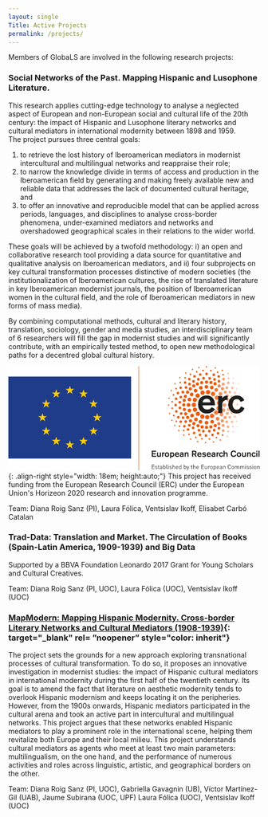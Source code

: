 ```yaml
---
layout: single
Title: Active Projects
permalink: /projects/
---
```

Members of GlobaLS are involved in the following research projects:

### Social Networks of the Past. Mapping Hispanic and Lusophone Literature.

This research applies cutting-edge technology to analyse a neglected aspect of European and non-European social and cultural life of the 20th century: the impact of Hispanic and Lusophone literary networks and cultural mediators in international modernity between 1898 and 1959.   
The project pursues three central goals:
   1) to retrieve the lost history of Iberoamerican mediators in modernist intercultural and multilingual networks and reappraise their role;
   2) to narrow the knowledge divide in terms of access and production in the Iberoamerican field by generating and making freely available new and reliable data that addresses the lack of documented cultural heritage, and
   3) to offer an innovative and reproducible model that can be applied across periods, languages, and disciplines to analyse cross-border phenomena, under-examined mediators and networks and overshadowed geographical scales in their relations to the wider world.

These goals will be achieved by a twofold methodology:
   i) an open and collaborative research tool providing a data source for quantitative and qualitative analysis on Iberoamerican mediators, and
   ii) four subprojects on key cultural transformation processes distinctive of modern societies  (the institutionalization of Iberoamerican cultures, the rise of translated literature in key Iberoamerican modernist journals, the position of Iberoamerican women in the cultural field, and the role of Iberoamerican mediators in new forms of mass media).

   By combining computational methods, cultural and literary history, translation, sociology, gender and media studies, an interdisciplinary team of 6 researchers  will fill the gap in modernist studies and will significantly contribute, with an empirically tested method, to open new methodological paths for a decentred global cultural history.

 ![European Research Council](/assets/images/logo-eu-erc.png){: .align-right style="width: 18em; height:auto;"}
This project has received funding from the European Research Council (ERC) under the European Union's Horizeon 2020 research and innovation programme.

 Team: Diana Roig Sanz (PI), Laura Fólica, Ventsislav Ikoff, Elisabet Carbó Catalan

### Trad-Data: Translation and Market. The Circulation of Books (Spain-Latin America, 1909-1939) and Big Data
Supported by a BBVA Foundation Leonardo 2017 Grant for Young Scholars and Cultural Creatives.  

Team: Diana Roig Sanz (PI, UOC), Laura Fólica (UOC), Ventsislav Ikoff (UOC)

### [MapModern: Mapping Hispanic Modernity. Cross-border Literary Networks and Cultural Mediators (1908-1939)](https://mapmodern.wordpress.com/){: target="_blank" rel= ”noopener” style="color: inherit"}

   The project sets the grounds for a new approach exploring transnational processes of cultural transformation. To do so, it proposes an innovative investigation in modernist studies: the impact of Hispanic cultural mediators in international modernity during the first half of the twentieth century. Its goal is to amend the fact that literature on aesthetic modernity tends to overlook Hispanic modernism and keeps locating it on the peripheries. However, from the 1900s onwards, Hispanic mediators participated in the cultural arena and took an active part in intercultural and multilingual networks. This project argues that these networks enabled Hispanic mediators to play a prominent role in the international scene, helping them revitalize both Europe and their local milieu. This project understands cultural mediators as agents who meet at least two main parameters: multilingualism, on the one hand, and the performance of numerous activities and roles across linguistic, artistic, and geographical borders on the other.

   Team: Diana Roig Sanz (PI, UOC), Gabriella Gavagnin (UB), Víctor Martínez-Gil (UAB), Jaume Subirana (UOC, UPF) Laura Fólica (UOC), Ventsislav Ikoff (UOC)
